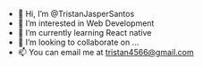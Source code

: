 - 👋 Hi, I’m @TristanJasperSantos
- 👀 I’m interested in Web Development
- 🌱 I’m currently learning React native
- 💞️ I’m looking to collaborate on ...
- 📫 You can email me at tristan4566@gmail.com

<!---
TristanJasperSantos/TristanJasperSantos is a ✨ special ✨ repository because its `README.md` (this file) appears on your GitHub profile.
You can click the Preview link to take a look at your changes.
--->
